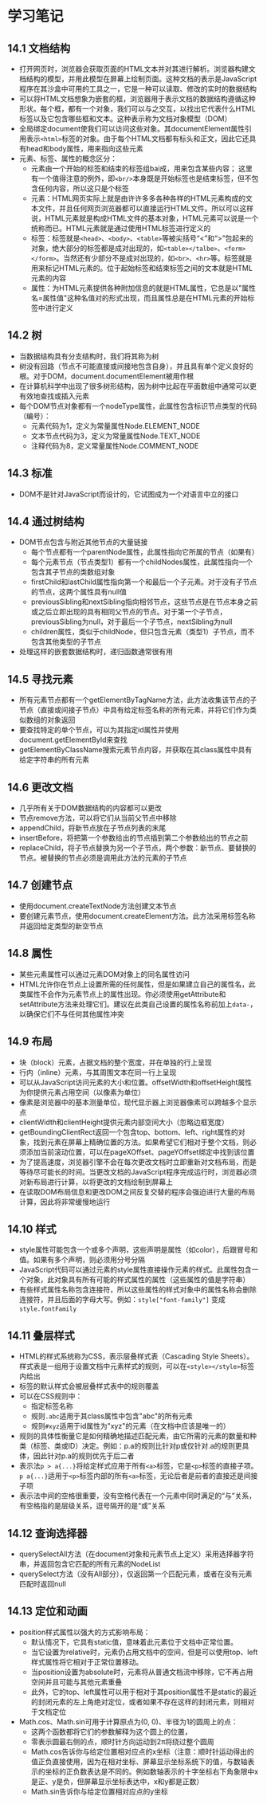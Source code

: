 # 学习笔记

## 14.1 文档结构

* 打开网页时，浏览器会获取页面的HTML文本并对其进行解析。浏览器构建文档结构的模型，并用此模型在屏幕上绘制页面。这种文档的表示是JavaScript程序在其沙盒中可用的工具之一，它是一种可以读取、修改的实时的数据结构
* 可以将HTML文档想象为嵌套的框，浏览器用于表示文档的数据结构遵循这种形状。每个框，都有一个对象，我们可以与之交互，以找出它代表什么HTML标签以及它包含哪些框和文本。这种表示称为文档对象模型（DOM）
* 全局绑定document使我们可以访问这些对象。其documentElement属性引用表示` <html> `标签的对象。由于每个HTML文档都有标头和正文，因此它还具有head和body属性，用来指向这些元素
* 元素、标签、属性的概念区分：
  * 元素由一个开始的标签和结束的标签组bai成，用来包含某些内容； 这里有一个值得注意的例外，即` <br/> `本身既是开始标签也是结束标签，但不包含任何内容，所以这只是个标签
  * 元素：HTML网页实际上就是由许许多多各种各样的HTML元素构成的文本文件，并且任何网页浏览器都可以直接运行HTML文件。所以可以这样说，HTML元素就是构成HTML文件的基本对象，HTML元素可以说是一个统称而已。HTML元素就是通过使用HTML标签进行定义的
  * 标签：标签就是` <head> `、` <body> `、` <table> `等被尖括号“<”和“>”包起来的对象，绝大部分的标签都是成对出现的，如` <table></talbe> `、` <form></form> `。当然还有少部分不是成对出现的，如` <br> `、` <hr> `等。标签就是用来标记HTML元素的。位于起始标签和结束标签之间的文本就是HTML元素的内容
  * 属性：为HTML元素提供各种附加信息的就是HTML属性，它总是以"属性名=属性值"这种名值对的形式出现，而且属性总是在HTML元素的开始标签中进行定义

## 14.2 树

* 当数据结构具有分支结构时，我们将其称为树
* 树没有回路（节点不可能直接或间接地包含自身），并且具有单个定义良好的根。对于DOM，document.documentElement被用作根
* 在计算机科学中出现了很多树形结构，因为树中比起在平面数组中通常可以更有效地查找或插入元素
* 每个DOM节点对象都有一个nodeType属性，此属性包含标识节点类型的代码（编号）：
  * 元素代码为1，定义为常量属性Node.ELEMENT_NODE
  * 文本节点代码为3，定义为常量属性Node.TEXT_NODE
  * 注释代码为8，定义常量属性Node.COMMENT_NODE

## 14.3 标准

* DOM不是针对JavaScript而设计的，它试图成为一个对语言中立的接口

## 14.4 通过树结构

* DOM节点包含与附近其他节点的大量链接
  * 每个节点都有一个parentNode属性，此属性指向它所属的节点（如果有）
  * 每个元素节点（节点类型1）都有一个childNodes属性，此属性指向一个包含其子节点的类数组对象
  * firstChild和lastChild属性指向第一个和最后一个子元素。对于没有子节点的节点，这两个属性具有null值
  * previousSibling和nextSibling指向相邻节点，这些节点是在节点本身之前或之后立即出现的具有相同父节点的节点。对于第一个子节点，previousSibling为null，对于最后一个子节点，nextSibling为null
  * children属性，类似于childNode，但只包含元素（类型1）子节点，而不包含其他类型的子节点
* 处理这样的嵌套数据结构时，递归函数通常很有用

## 14.5 寻找元素

* 所有元素节点都有一个getElementByTagName方法，此方法收集该节点的子节点（直接或间接子节点）中具有给定标签名称的所有元素，并将它们作为类似数组的对象返回
* 要查找特定的单个节点，可以为其指定id属性并使用document.getElementById来查找
* getElementByClassName搜索元素节点内容，并获取在其class属性中具有给定字符串的所有元素

## 14.6 更改文档

* 几乎所有关于DOM数据结构的内容都可以更改
* 节点remove方法，可以将它们从当前父节点中移除
* appendChild，将新节点放在子节点列表的末尾
* insertBefore，将把第一个参数给出的节点插到第二个参数给出的节点之前
* replaceChild，将子节点替换为另一个子节点，两个参数：新节点、要替换的节点。被替换的节点必须是调用此方法的元素的子节点

## 14.7 创建节点

* 使用document.createTextNode方法创建文本节点
* 要创建元素节点，使用document.createElement方法。此方法采用标签名称并返回给定类型的新空节点

## 14.8 属性

* 某些元素属性可以通过元素DOM对象上的同名属性访问
* HTML允许你在节点上设置所需的任何属性，但是如果建立自己的属性名，此类属性不会作为元素节点上的属性出现。你必须使用getAttribute和setAttribute方法来处理它们。建议在此类自己设置的属性名称前加上` data- `，以确保它们不与任何其他属性冲突

## 14.9 布局

* 块（block）元素，占据文档的整个宽度，并在单独的行上呈现
* 行内（inline）元素，与其周围文本在同一行上呈现
* 可以从JavaScript访问元素的大小和位置。offsetWidth和offsetHeight属性为你提供元素占用空间（以像素为单位）
* 像素是浏览器中的基本测量单位，现代显示器上浏览器像素可以跨越多个显示点
* clientWidth和clientHeight提供元素内部空间大小（忽略边框宽度）
* getBoundingClientRect返回一个包含top、bottom、left、right属性的对象，找到元素在屏幕上精确位置的方法。如果希望它们相对于整个文档，则必须添加当前滚动位置，可以在pageXOffset、pageYOffset绑定中找到该位置
* 为了提高速度，浏览器引擎不会在每次更改文档时立即重新对文档布局，而是等待尽可能长的时间。当更改文档的JavaScript程序完成运行时，浏览器必须对新布局进行计算，以将更改的文档绘制到屏幕上
* 在读取DOM布局信息和更改DOM之间反复交替的程序会强迫进行大量的布局计算，因此将非常缓慢地运行

## 14.10 样式

* style属性可能包含一个或多个声明，这些声明是属性（如color），后跟冒号和值。如果有多个声明，则必须用分号分隔
* JavaScript代码可以通过元素的style属性直接操作元素的样式。此属性包含一个对象，此对象具有所有可能的样式属性的属性（这些属性的值是字符串）
* 有些样式属性名称包含连接符，所以这些属性的样式对象中的属性名称会删除连接符，并且后面的字母大写。例如：` style["font-family"] ` 变成` style.fontFamily `

## 14.11 叠层样式

* HTML的样式系统称为CSS，表示层叠样式表（Cascading Style Sheets）。样式表是一组用于设置文档中元素样式的规则，可以在` <style></style> `标签内给出
* 标签的默认样式会被层叠样式表中的规则覆盖
* 可以在CSS规则中：
  * 指定标签名称
  * 规则` .abc `适用于其class属性中包含"abc"的所有元素
  * 规则` #xyz `适用于id属性为"xyz"的元素（在文档中应该是唯一的）
* 规则的具体性衡量它是如何精确地描述匹配元素，由它所需的元素的数量和种类（标签、类或ID）决定。例如：p.a的规则比针对p或仅针对.a的规则更具体，因此针对p.a的规则优先于后二者
* 表示法` p > a{...} `将给定样式应用于所有` <a> `标签，它是` <p> `标签的直接子项。` p a{...} `适用于` <p> `标签内部的所有` <a> `标签，无论后者是前者的直接还是间接子项
* 表示法中间的空格很重要，没有空格代表在一个元素中同时满足的“与”关系，有空格指的是层级关系，逗号隔开的是“或”关系

## 14.12 查询选择器

* querySelectAll方法（在document对象和元素节点上定义）采用选择器字符串，并返回包含它匹配的所有元素的NodeList
* querySelect方法（没有All部分），仅返回第一个匹配元素，或者在没有元素匹配时返回null

## 14.13 定位和动画

* position样式属性以强大的方式影响布局：
  * 默认情况下，它具有static值，意味着此元素位于文档中正常位置。
  * 当它设置为relative时，元素仍占用文档中的空间，但是可以使用top、left样式属性将它相对于正常位置移动。
  * 当position设置为absolute时，元素将从普通文档流中移除，它不再占用空间并且可能与其他元素重叠
  * 此外，它的top、left属性可以用于相对于其position属性不是static的最近的封闭元素的左上角绝对定位，或者如果不存在这样的封闭元素，则相对于文档定位
* Math.cos、Math.sin可用于计算原点为(0, 0)、半径为1的圆周上的点：
  * 这两个函数都将它们的参数解释为这个圆上的位置，
  * 零表示圆最右侧的点，顺时针方向运动到2π将绕过整个圆周
  * Math.cos告诉你与给定位置相对应点的x坐标（注意：顺时针运动得出的值正负直接使用，因为在相对坐标、屏幕显示坐标系统下的值，与数轴表示的坐标的正负数表达是不同的。例如数轴表示的十字坐标右下角象限中x是正、y是负，但屏幕显示坐标表达中，x和y都是正数）
  * Math.sin告诉你与给定位置相对应点的y坐标
